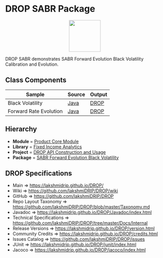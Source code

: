 # DROP SABR Package

<p align="center"><img src="https://github.com/lakshmiDRIP/DROP/blob/master/DRIP_Logo.gif?raw=true" width="100"></p>

DROP SABR demonstrates SABR Forward Evolution Black Volatility Calibration and Evolution.


## Class Components

 |     Sample     | Source | Output |
 |----------------|--------|--------|
 | Black Volatility | [Java](https://github.com/lakshmiDRIP/DROP/tree/master/src/main/java/org/drip/sample/sabr/BlackVolatility.java) | [DROP](https://github.com/lakshmiDRIP/DROP/blob/master/drop/org/drip/sample/sabr/BlackVolatility.drop) |
 | Forward Rate Evolution | [Java](https://github.com/lakshmiDRIP/DROP/tree/master/src/main/java/org/drip/sample/sabr/ForwardRateEvolution.java) | [DROP](https://github.com/lakshmiDRIP/DROP/blob/master/drop/org/drip/sample/sabr/ForwardRateEvolution.drop) |


## Hierarchy

 <ul>
	<li><b>Module </b> = <a href = "https://github.com/lakshmiDRIP/DROP/tree/master/ProductCore.md">Product Core Module</a></li>
	<li><b>Library</b> = <a href = "https://github.com/lakshmiDRIP/DROP/tree/master/FixedIncomeAnalyticsLibrary.md">Fixed Income Analytics</a></li>
	<li><b>Project</b> = <a href = "https://github.com/lakshmiDRIP/DROP/tree/master/src/main/java/org/drip/sample/README.md">DROP API Construction and Usage</a></li>
	<li><b>Package</b> = <a href = "https://github.com/lakshmiDRIP/DROP/tree/master/src/main/java/org/drip/sample/preferred/README.md">SABR Forward Evolution Black Volatility</a></li>
 </ul>


## DROP Specifications

 * Main                     => https://lakshmidrip.github.io/DROP/
 * Wiki                     => https://github.com/lakshmiDRIP/DROP/wiki
 * GitHub                   => https://github.com/lakshmiDRIP/DROP
 * Repo Layout Taxonomy     => https://github.com/lakshmiDRIP/DROP/blob/master/Taxonomy.md
 * Javadoc                  => https://lakshmidrip.github.io/DROP/Javadoc/index.html
 * Technical Specifications => https://github.com/lakshmiDRIP/DROP/tree/master/Docs/Internal
 * Release Versions         => https://lakshmidrip.github.io/DROP/version.html
 * Community Credits        => https://lakshmidrip.github.io/DROP/credits.html
 * Issues Catalog           => https://github.com/lakshmiDRIP/DROP/issues
 * JUnit                    => https://lakshmidrip.github.io/DROP/junit/index.html
 * Jacoco                   => https://lakshmidrip.github.io/DROP/jacoco/index.html
